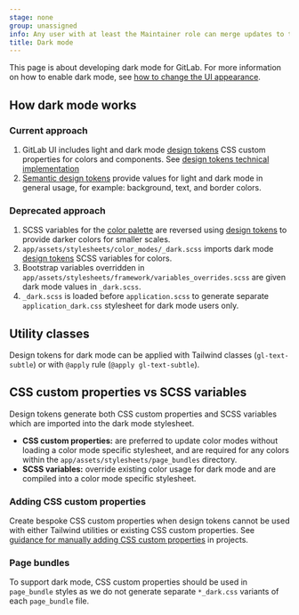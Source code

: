 ```yaml
---
stage: none
group: unassigned
info: Any user with at least the Maintainer role can merge updates to this content. For details, see https://docs.gitlab.com/development/development_processes/#development-guidelines-review.
title: Dark mode
---
```


This page is about developing dark mode for GitLab. For more information on how to enable dark mode, see [how to change the UI appearance](../../user/profile/preferences.md#change-the-appearance).

## How dark mode works

### Current approach

1. GitLab UI includes light and dark mode [design tokens](https://gitlab.com/gitlab-org/gitlab-ui/-/blob/main/doc/contributing/design_tokens.md) CSS custom properties for colors and components. See [design tokens technical implementation](https://design.gitlab.com/product-foundations/design-tokens-technical-implementation)
1. [Semantic design tokens](https://design.gitlab.com/product-foundations/design-tokens#semantic-design-tokens) provide values for light and dark mode in general usage, for example: background, text, and border colors.

### Deprecated approach

1. SCSS variables for the [color palette](https://design.gitlab.com/product-foundations/color) are reversed using [design tokens](https://gitlab.com/gitlab-org/gitlab-ui/-/blob/main/doc/contributing/design_tokens.md) to provide darker colors for smaller scales.
1. `app/assets/stylesheets/color_modes/_dark.scss` imports dark mode [design tokens](https://gitlab.com/gitlab-org/gitlab-ui/-/blob/main/doc/contributing/design_tokens.md) SCSS variables for colors.
1. Bootstrap variables overridden in `app/assets/stylesheets/framework/variables_overrides.scss` are given dark mode values in `_dark.scss`.
1. `_dark.scss` is loaded before `application.scss` to generate separate `application_dark.css` stylesheet for dark mode users only.

## Utility classes

Design tokens for dark mode can be applied with Tailwind classes (`gl-text-subtle`) or with `@apply` rule (`@apply gl-text-subtle`).

## CSS custom properties vs SCSS variables

Design tokens generate both CSS custom properties and SCSS variables which are imported into the dark mode stylesheet.

- **CSS custom properties:** are preferred to update color modes without loading a color mode specific stylesheet, and are required for any colors within the `app/assets/stylesheets/page_bundles` directory.
- **SCSS variables:** override existing color usage for dark mode and are compiled into a color mode specific stylesheet.

### Adding CSS custom properties

Create bespoke CSS custom properties when design tokens cannot be used with either Tailwind utilities or existing CSS custom properties. See [guidance for manually adding CSS custom properties](https://design.gitlab.com/product-foundations/design-tokens-technical-implementation#bespoke-dark-mode-solutions) in projects.

### Page bundles

To support dark mode, CSS custom properties should be used in `page_bundle` styles as we do not generate separate
`*_dark.css` variants of each `page_bundle` file.
